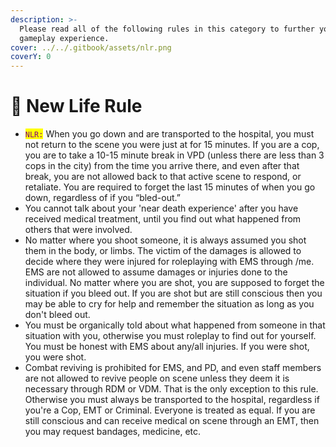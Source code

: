 ```yaml
---
description: >-
  Please read all of the following rules in this category to further your
  gameplay experience.
cover: ../../.gitbook/assets/nlr.png
coverY: 0
---
```


# 💟 New Life Rule



* <mark style="color:purple;">`NLR:`</mark> When you go down and are transported to the hospital, you must not return to the scene you were just at for 15 minutes. If you are a cop, you are to take a 10-15 minute break in VPD (unless there are less than 3 cops in the city) from the time you arrive there, and even after that break, you are not allowed back to that active scene to respond, or retaliate. You are required to forget the last 15 minutes of when you go down, regardless of if you “bled-out.”
* You cannot talk about your 'near death experience' after you have received medical treatment, until you find out what happened from others that were involved.
* No matter where you shoot someone, it is always assumed you shot them in the body, or limbs. The victim of the damages is allowed to decide where they were injured for roleplaying with EMS through /me. EMS are not allowed to assume damages or injuries done to the individual. No matter where you are shot, you are supposed to forget the situation if you bleed out. If you are shot but are still conscious then you may be able to cry for help and remember the situation as long as you don't bleed out.
* You must be organically told about what happened from someone in that situation with you, otherwise you must roleplay to find out for yourself. You must be honest with EMS about any/all injuries. If you were shot, you were shot.
* Combat reviving is prohibited for EMS, and PD, and even staff members are not allowed to revive people on scene unless they deem it is necessary through RDM or VDM. That is the only exception to this rule. Otherwise you must always be transported to the hospital, regardless if you're a Cop, EMT or Criminal. Everyone is treated as equal. If you are still conscious and can receive medical on scene through an EMT, then you may request bandages, medicine, etc.

